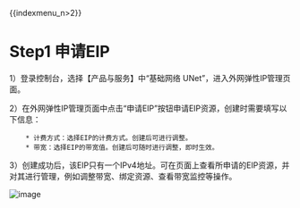 {{indexmenu_n>2}}

# Step1 申请EIP

1）登录控制台，选择【产品与服务】中“基础网络 UNet”，进入外网弹性IP管理页面。

2）在外网弹性IP管理页面中点击“申请EIP”按钮申请EIP资源，创建时需要填写以下信息：

``` 
    * 计费方式：选择EIP的计费方式。创建后可进行调整。
    * 带宽：选择EIP的带宽值。创建后可随时进行调整，即时生效。
```

3）创建成功后，该EIP只有一个IPv4地址。可在页面上查看所申请的EIP资源，并对其进行管理，例如调整带宽、绑定资源、查看带宽监控等操作。

![image](/images/network/ipv6translation/briefguide/申请eip.png)
